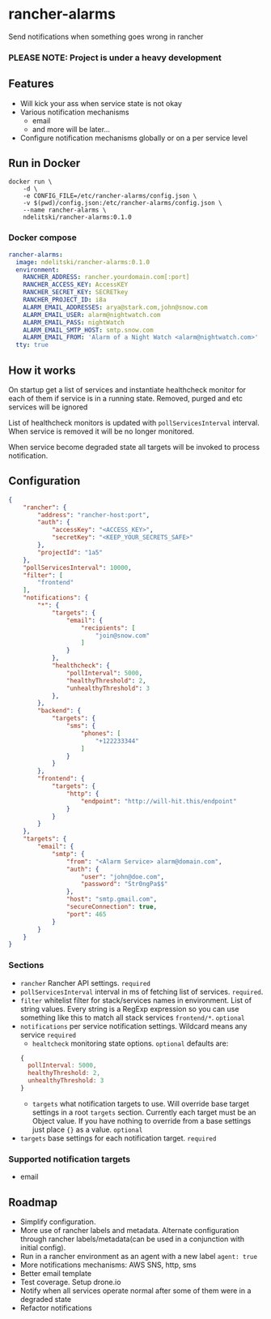 # rancher-alarms

Send notifications when something goes wrong in rancher

### PLEASE NOTE: Project is under a heavy development

## Features
 - Will kick your ass when service state is not okay
 - Various notification mechanisms
   - email
   - and more will be later...
 - Configure notification mechanisms globally or on a per service level

## Run in Docker

```
docker run \
    -d \
    -e CONFIG_FILE=/etc/rancher-alarms/config.json \
    -v $(pwd)/config.json:/etc/rancher-alarms/config.json \
    --name rancher-alarms \
    ndelitski/rancher-alarms:0.1.0
```

### Docker compose

```yml
rancher-alarms:
  image: ndelitski/rancher-alarms:0.1.0
  environment:
    RANCHER_ADDRESS: rancher.yourdomain.com[:port]
    RANCHER_ACCESS_KEY: AccessKEY
    RANCHER_SECRET_KEY: SECRETkey
    RANCHER_PROJECT_ID: i8a
    ALARM_EMAIL_ADDRESSES: arya@stark.com,john@snow.com
    ALARM_EMAIL_USER: alarm@nightwatch.com
    ALARM_EMAIL_PASS: nightWatch
    ALARM_EMAIL_SMTP_HOST: smtp.snow.com
    ALARM_EMAIL_FROM: 'Alarm of a Night Watch <alarm@nightwatch.com>'
  tty: true
```

## How it works

On startup get a list of services and instantiate healthcheck monitor for each of them if service is in a running state. Removed, purged and etc services will be ignored

List of healthcheck monitors is updated with `pollServicesInterval` interval. When service is removed it will be no longer monitored.

When service become degraded state all targets will be invoked to process notification.

## Configuration 
```json
{
    "rancher": {
        "address": "rancher-host:port",
        "auth": {
            "accessKey": "<ACCESS_KEY>",
            "secretKey": "<KEEP_YOUR_SECRETS_SAFE>"
        },
        "projectId": "1a5"
    },
    "pollServicesInterval": 10000,
    "filter": [
        "frontend"
    ],
    "notifications": {
        "*": {
            "targets": {
                "email": {
                    "recipients": [
                        "join@snow.com"
                    ]
                }
            },
            "healthcheck": {
                "pollInterval": 5000,
                "healthyThreshold": 2,
                "unhealthyThreshold": 3
            },
        },
        "backend": {
            "targets": {
                "sms": {
                    "phones": [
                        "+122233344"
                    ]
                }
            }
        },
        "frontend": {
            "targets": {
                "http": {
                    "endpoint": "http://will-hit.this/endpoint"
                }
            }
        }
    },
    "targets": {
        "email": {
            "smtp": {
                "from": "<Alarm Service> alarm@domain.com",
                "auth": {
                    "user": "john@doe.com",
                    "password": "Str0ngPa$$"
                },
                "host": "smtp.gmail.com",
                "secureConnection": true,
                "port": 465
            }
        }
    }
}
```

### Sections
 - `rancher` Rancher API settings. `required`
 - `pollServicesInterval` interval in ms of fetching list of services. `required`.
 - `filter` whitelist filter for stack/services names in environment. List of string values. Every string is a RegExp expression so you can use something like this to match all stack services `frontend/*`. `optional`
 - `notifications` per service notification settings. Wildcard means any service `required`
    - `healtcheck` monitoring state options. `optional` defaults are:
    ```js
    {
      pollInterval: 5000,
      healthyThreshold: 2,
      unhealthyThreshold: 3
    }
    ```
    - `targets` what notification targets to use. Will override base target settings in a root `targets` section. Currently each target must be an Object value. If you have nothing to override from a base settings just place `{}` as a value. `optional`
 - `targets` base settings for each notification target. `required`

### Supported notification targets
 - email
    
## Roadmap
 - Simplify configuration.
 - More use of rancher labels and metadata. Alternate configuration through rancher labels/metadata(can be used in a conjunction with initial config).
 - Run in a rancher environment as an agent with a new label `agent: true`
 - More notifications mechanisms: AWS SNS, http, sms
 - Better email template
 - Test coverage. Setup drone.io
 - Notify when all services operate normal after some of them were in a degraded state
 - Refactor notifications
